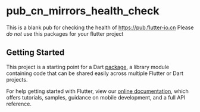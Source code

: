 # pub_cn_mirrors_health_check

This is a blank pub for checking the health of https://pub.flutter-io.cn
Please *do not* use this packages for your flutter project

## Getting Started

This project is a starting point for a Dart
[package](https://flutter.dev/developing-packages/),
a library module containing code that can be shared easily across
multiple Flutter or Dart projects.

For help getting started with Flutter, view our 
[online documentation](https://flutter.dev/docs), which offers tutorials, 
samples, guidance on mobile development, and a full API reference.
